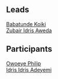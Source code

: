 ## Leads
[Babatunde Koiki](https://github.com/Babatunde13) <br/>
[Zubair Idris Aweda](https://github.com/Zubs)<br/>

## Participants
[Owoeye Philip](https://github.com/nerdyphil)<br/>
[Idris Idris Adeyemi](https://github.com/IdrisAdeyemi01)<br>
